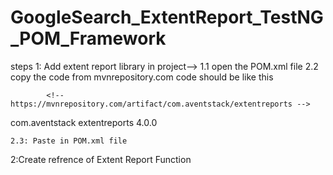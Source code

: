# GoogleSearch_ExtentReport_TestNG_POM_Framework

steps
1: Add extent report library in project-->
    1.1 open the POM.xml file
    2.2 copy the code from mvnrepository.com
            code should be like this 
            
            <!-- https://mvnrepository.com/artifact/com.aventstack/extentreports -->
<dependency>
    <groupId>com.aventstack</groupId>
    <artifactId>extentreports</artifactId>
    <version>4.0.0</version>
</dependency>

    2.3: Paste in POM.xml file
    
2:Create refrence of Extent Report Function

